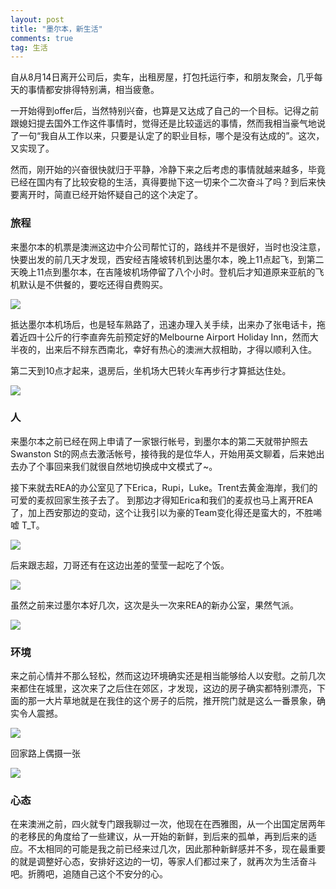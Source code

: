 ```yaml
---
layout: post
title: "墨尔本，新生活"
comments: true
tag: 生活
---
```


自从8月14日离开公司后，卖车，出租房屋，打包托运行李，和朋友聚会，几乎每天的事情都安排得特别满，相当疲惫。

一开始得到offer后，当然特别兴奋，也算是又达成了自己的一个目标。记得之前跟媳妇提去国外工作这件事情时，觉得还是比较遥远的事情，然而我相当豪气地说了一句“我自从工作以来，只要是认定了的职业目标，哪个是没有达成的”。这次，又实现了。

然而，刚开始的兴奋很快就归于平静，冷静下来之后考虑的事情就越来越多，毕竟已经在国内有了比较安稳的生活，真得要抛下这一切来个二次奋斗了吗？到后来快要离开时，简直已经开始怀疑自己的这个决定了。

### 旅程
来墨尔本的机票是澳洲这边中介公司帮忙订的，路线并不是很好，当时也没注意，快要出发的前几天才发现，西安经吉隆坡转机到达墨尔本，晚上11点起飞，到第二天晚上11点到墨尔本，在吉隆坡机场停留了八个小时。登机后才知道原来亚航的飞机默认是不供餐的，要吃还得自费购买。

<img src="/images/IMG_2735.jpg"/>

抵达墨尔本机场后，也是轻车熟路了，迅速办理入关手续，出来办了张电话卡，拖着近四十公斤的行李直奔先前预定好的Melbourne Airport Holiday Inn，然而大半夜的，出来后不辩东西南北，幸好有热心的澳洲大叔相助，才得以顺利入住。

第二天到10点才起来，退房后，坐机场大巴转火车再步行才算抵达住处。

<img src="/images/IMG_2771.jpg"/>

### 人
来墨尔本之前已经在网上申请了一家银行帐号，到墨尔本的第二天就带护照去Swanston St的网点去激活帐号，接待我的是位华人，开始用英文聊着，后来她出去办了个事回来我们就很自然地切换成中文模式了~。

接下来就去REA的办公室见了下Erica，Rupi，Luke。Trent去黄金海岸，我们的可爱的麦叔回家生孩子去了。
到那边才得知Erica和我们的麦叔也马上离开REA了，加上西安那边的变动，这个让我引以为豪的Team变化得还是蛮大的，不胜唏嘘 T_T。

<img src="/images/team-photo.jpg"/>

后来跟志超，刀哥还有在这边出差的莹莹一起吃了个饭。

<img src="/images/IMG_2778.jpg"/>

虽然之前来过墨尔本好几次，这次是头一次来REA的新办公室，果然气派。

<img src="/images/IMG_2777.jpg"/>



### 环境
来之前心情并不那么轻松，然而这边环境确实还是相当能够给人以安慰。之前几次来都住在城里，这次来了之后住在郊区，才发现，这边的房子确实都特别漂亮，下面的那一大片草地就是在我住的这个房子的后院，推开院门就是这么一番景象，确实令人震撼。

<img src="/images/IMG_2783.jpg"/>

回家路上偶摄一张

<img src="/images/IMG_2794.jpg"/>


### 心态

在来澳洲之前，四火就专门跟我聊过一次，他现在在西雅图，从一个出国定居两年的老移民的角度给了一些建议，从一开始的新鲜，到后来的孤单，再到后来的适应。不太相同的可能是我之前已经来过几次，因此那种新鲜感并不多，现在最重要的就是调整好心态，安排好这边的一切，等家人们都过来了，就再次为生活奋斗吧。折腾吧，追随自己这个不安分的心。
